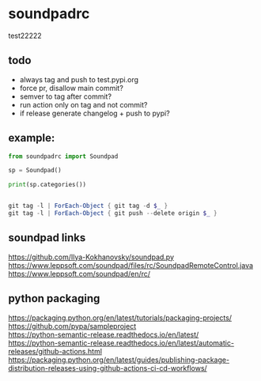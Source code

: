 # soundpadrc

test22222

## todo

- always tag and push to test.pypi.org
- force pr, disallow main commit?
- semver to tag after commit?
- run action only on tag and not commit?
- if release generate changelog + push to pypi?

## example:

```python
from soundpadrc import Soundpad

sp = Soundpad()

print(sp.categories())

```

```powershell

git tag -l | ForEach-Object { git tag -d $_ }
git tag -l | ForEach-Object { git push --delete origin $_ }

```

## soundpad links

https://github.com/Ilya-Kokhanovsky/soundpad.py  
https://www.leppsoft.com/soundpad/files/rc/SoundpadRemoteControl.java  
https://www.leppsoft.com/soundpad/en/rc/

## python packaging

https://packaging.python.org/en/latest/tutorials/packaging-projects/  
https://github.com/pypa/sampleproject  
https://python-semantic-release.readthedocs.io/en/latest/  
https://python-semantic-release.readthedocs.io/en/latest/automatic-releases/github-actions.html  
https://packaging.python.org/en/latest/guides/publishing-package-distribution-releases-using-github-actions-ci-cd-workflows/
